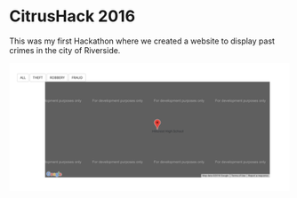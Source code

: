 # CitrusHack 2016
This was my first Hackathon where we created a website to display past crimes in the city of Riverside.

![image](/img/screenshot.jpg?raw=true "Google Maps Screenshot")
